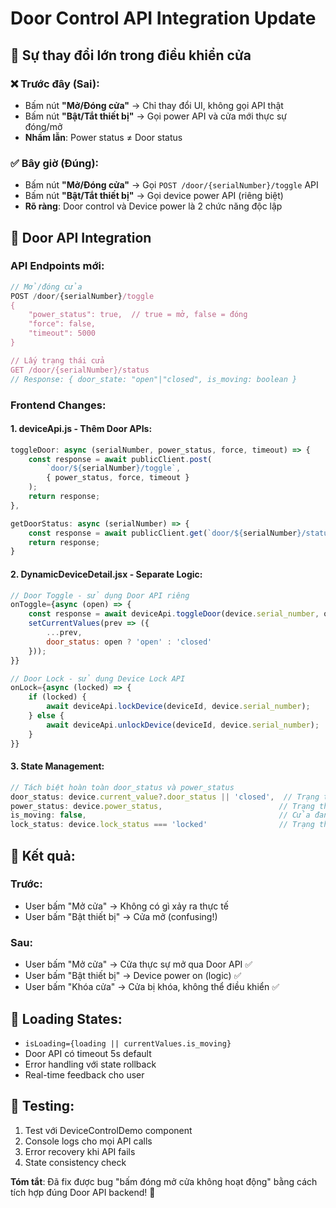 # Door Control API Integration Update

## 🔧 Sự thay đổi lớn trong điều khiển cửa

### ❌ Trước đây (Sai):
- Bấm nút **"Mở/Đóng cửa"** → Chỉ thay đổi UI, không gọi API thật
- Bấm nút **"Bật/Tắt thiết bị"** → Gọi power API và cửa mới thực sự đóng/mở
- **Nhầm lẫn**: Power status ≠ Door status

### ✅ Bây giờ (Đúng):
- Bấm nút **"Mở/Đóng cửa"** → Gọi `POST /door/{serialNumber}/toggle` API
- Bấm nút **"Bật/Tắt thiết bị"** → Gọi device power API (riêng biệt)
- **Rõ ràng**: Door control và Device power là 2 chức năng độc lập

## 🚪 Door API Integration

### API Endpoints mới:
```javascript
// Mở/đóng cửa
POST /door/{serialNumber}/toggle
{
    "power_status": true,  // true = mở, false = đóng
    "force": false,
    "timeout": 5000
}

// Lấy trạng thái cửa
GET /door/{serialNumber}/status
// Response: { door_state: "open"|"closed", is_moving: boolean }
```

### Frontend Changes:

#### 1. deviceApi.js - Thêm Door APIs:
```javascript
toggleDoor: async (serialNumber, power_status, force, timeout) => {
    const response = await publicClient.post(
        `door/${serialNumber}/toggle`, 
        { power_status, force, timeout }
    );
    return response;
},

getDoorStatus: async (serialNumber) => {
    const response = await publicClient.get(`door/${serialNumber}/status`);
    return response;
}
```

#### 2. DynamicDeviceDetail.jsx - Separate Logic:
```javascript
// Door Toggle - sử dụng Door API riêng
onToggle={async (open) => {
    const response = await deviceApi.toggleDoor(device.serial_number, open);
    setCurrentValues(prev => ({
        ...prev,
        door_status: open ? 'open' : 'closed'
    }));
}}

// Door Lock - sử dụng Device Lock API
onLock={async (locked) => {
    if (locked) {
        await deviceApi.lockDevice(deviceId, device.serial_number);
    } else {
        await deviceApi.unlockDevice(deviceId, device.serial_number);
    }
}}
```

#### 3. State Management:
```javascript
// Tách biệt hoàn toàn door_status và power_status
door_status: device.current_value?.door_status || 'closed',  // Trạng thái cửa
power_status: device.power_status,                          // Trạng thái nguồn thiết bị
is_moving: false,                                           // Cửa đang chuyển động
lock_status: device.lock_status === 'locked'                // Trạng thái khóa
```

## 🎯 Kết quả:

### Trước:
- User bấm "Mở cửa" → Không có gì xảy ra thực tế
- User bấm "Bật thiết bị" → Cửa mở (confusing!)

### Sau:
- User bấm "Mở cửa" → Cửa thực sự mở qua Door API ✅
- User bấm "Bật thiết bị" → Device power on (logic) ✅
- User bấm "Khóa cửa" → Cửa bị khóa, không thể điều khiển ✅

## 🔄 Loading States:
- `isLoading={loading || currentValues.is_moving}` 
- Door API có timeout 5s default
- Error handling với state rollback
- Real-time feedback cho user

## 🧪 Testing:
1. Test với DeviceControlDemo component
2. Console logs cho mọi API calls
3. Error recovery khi API fails
4. State consistency check

**Tóm tắt**: Đã fix được bug "bấm đóng mở cửa không hoạt động" bằng cách tích hợp đúng Door API backend! 🎉 